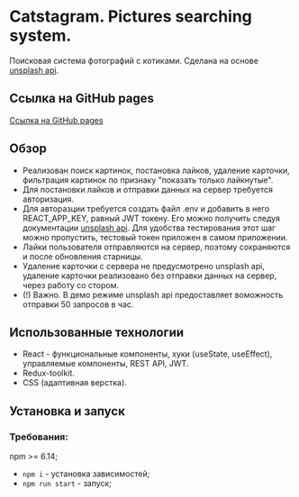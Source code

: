 # Catstagram. Pictures searching system.

Поисковая система фотографий с котиками.
Сделана на основе [unsplash api](https://unsplash.com/documentation).

## Ссылка на GitHub pages
[Ссылка на GitHub pages](https://nika414.github.io/catstagram/)

## Обзор
* Реализован поиск картинок, постановка лайков, удаление карточки, фильтрация картинок по признаку "показать только лайкнутые".
* Для постановки лайков и отправки данных на сервер требуется авторизация.
* Для авторазции требуется создать файл .env и добавить в него REACT_APP_KEY, равный JWT токену. Его можно получить следуя документации [unsplash api](https://unsplash.com/documentation/user-authentication-workflow).
Для удобства тестирования этот шаг можно пропустить, тестовый токен приложен в самом приложении.
* Лайки пользователя отправляются на сервер, поэтому сохраняются и после обновления старницы.
* Удаление карточки с сервера не предусмотрено unsplash api, удаление карточки реализовано без отправки данных на сервер, через работу со стором.
* (!) Важно. В демо режиме unsplash api предоставляет воможность отправки 50 запросов в час.

## Использованные технологии
* React - функциональные компоненты, хуки (useState, useEffect), управляемые компоненты, REST API, JWT.
* Redux-toolkit.
* CSS (адаптивная верстка).

## Установка и запуск
### Требования:

npm >= 6.14;

* `npm i` - установка зависимостей;
* `npm run start` - запуск;
